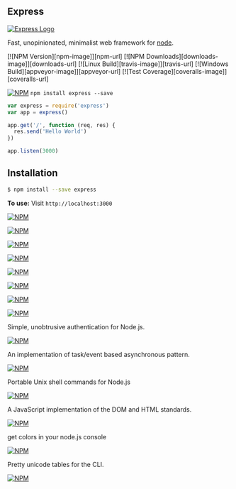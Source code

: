 Express
---

[![Express Logo](https://i.cloudup.com/zfY6lL7eFa-3000x3000.png)](http://expressjs.com/)

  Fast, unopinionated, minimalist web framework for [node](http://nodejs.org).

  [![NPM Version][npm-image]][npm-url]
  [![NPM Downloads][downloads-image]][downloads-url]
  [![Linux Build][travis-image]][travis-url]
  [![Windows Build][appveyor-image]][appveyor-url]
  [![Test Coverage][coveralls-image]][coveralls-url]


[![NPM](https://nodei.co/npm/express.png?downloads=true&stars=true)](https://www.npmjs.com/package/express)
`npm install express --save`  

```js
var express = require('express')
var app = express()

app.get('/', function (req, res) {
  res.send('Hello World')
})

app.listen(3000)
```

## Installation

```bash
$ npm install --save express  
```
**To use:**
Visit `http://localhost:3000`  


[![NPM](https://nodei.co/npm/jade.png?downloads=true&stars=true)](https://www.npmjs.com/package/jade)  

[![NPM](https://nodei.co/npm/request.png?downloads=true&stars=true)](https://www.npmjs.com/package/request)  

[![NPM](https://nodei.co/npm/nodemailer.png?downloads=true&stars=true)](https://www.npmjs.com/package/nodemailer)  


[![NPM](https://nodei.co/npm/cron.png?downloads=true&stars=true)](https://www.npmjs.com/package/cron)  


[![NPM](https://nodei.co/npm/later.png?downloads=true&stars=true)](https://www.npmjs.com/package/later)  


[![NPM](https://nodei.co/npm/progress.png?downloads=true&stars=true)](https://www.npmjs.com/package/progress)  


[![NPM](https://nodei.co/npm/mongodb.png?downloads=true&stars=true)](https://www.npmjs.com/package/mongodb)  


[![NPM](https://nodei.co/npm/passport.png?downloads=true&stars=true)](https://www.npmjs.com/package/passport)  

Simple, unobtrusive authentication for Node.js.  

[![NPM](https://nodei.co/npm/eventproxy.png?downloads=true&stars=true)](https://www.npmjs.com/package/eventproxy)  

An implementation of task/event based asynchronous pattern.  

[![NPM](https://nodei.co/npm/shelljs.png?downloads=true&stars=true)](https://www.npmjs.com/package/shelljs)  

Portable Unix shell commands for Node.js  

[![NPM](https://nodei.co/npm/jsdom.png?downloads=true&stars=true)](https://www.npmjs.com/package/jsdom)  

A JavaScript implementation of the DOM and HTML standards.    

[![NPM](https://nodei.co/npm/colors.png?downloads=true&stars=true)](https://www.npmjs.com/package/colors)  

get colors in your node.js console  

[![NPM](https://nodei.co/npm/cli-table.png?downloads=true&stars=true)](https://www.npmjs.com/package/cli-table)  

Pretty unicode tables for the CLI.   

[![NPM](https://nodei.co/npm/sprintf.png?downloads=true&stars=true)](https://www.npmjs.com/package/sprintf)     
